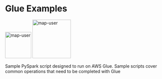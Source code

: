 # Glue Examples

<img width="85" alt="map-user" src="https://img.shields.io/badge/views-1798-green"> <img width="125" alt="map-user" src="https://img.shields.io/badge/unique visits-378-green">

Sample PySpark script designed to run on AWS Glue. Sample scripts cover common operations that need to be completed with Glue
